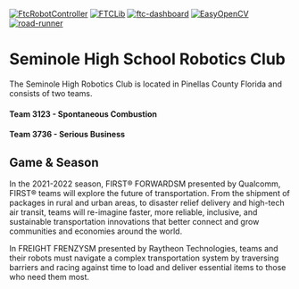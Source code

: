 
[![FtcRobotController](https://img.shields.io/badge/FtcRobotController-v7.0-lightgrey)](https://github.com/FIRST-Tech-Challenge/FtcRobotController)
[![FTCLib](https://img.shields.io/badge/FTCLib-v1.2.1-lightgrey)](https://github.com/FTCLib/FTCLib)
[![ftc-dashboard](https://img.shields.io/badge/ftc--dashboard-0.4.3-lightgrey)](https://github.com/acmerobotics/ftc-dashboard)
[![EasyOpenCV](https://img.shields.io/badge/EasyOpenCV-v1.5.1-lightgrey)](https://github.com/OpenFTC/EasyOpenCV)
[![road-runner](https://img.shields.io/badge/road--runner-0.5.4-lightgrey)](https://github.com/acmerobotics/road-runner)

# Seminole High School Robotics Club

The Seminole High Robotics Club is located in Pinellas County Florida and consists of two teams.

#### Team 3123 - Spontaneous Combustion

#### Team 3736 - Serious Business
## Game & Season

In the 2021-2022 season, FIRST® FORWARDSM presented by Qualcomm, FIRST® teams will explore the future of transportation. From the shipment of packages in rural and urban areas, to disaster relief delivery and high-tech air transit, teams will re-imagine faster, more reliable, inclusive, and sustainable transportation innovations that better connect and grow communities and economies around the world.

In FREIGHT FRENZYSM presented by Raytheon Technologies, teams and their robots must navigate a complex transportation system by traversing barriers and racing against time to load and deliver essential items to those who need them most.